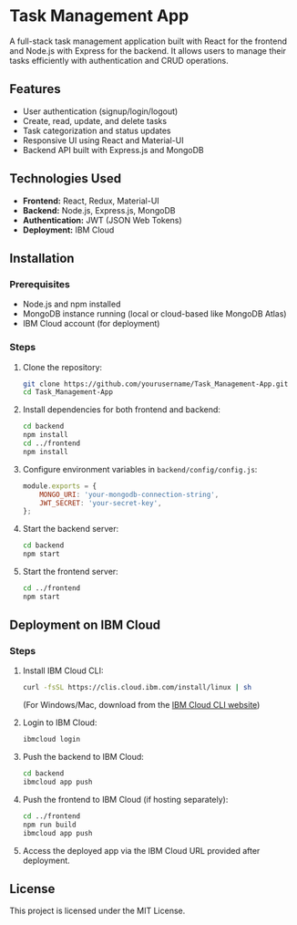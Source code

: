 # Task Management App

A full-stack task management application built with React for the frontend and Node.js with Express for the backend. It allows users to manage their tasks efficiently with authentication and CRUD operations.

## Features
- User authentication (signup/login/logout)
- Create, read, update, and delete tasks
- Task categorization and status updates
- Responsive UI using React and Material-UI
- Backend API built with Express.js and MongoDB

## Technologies Used
- **Frontend:** React, Redux, Material-UI
- **Backend:** Node.js, Express.js, MongoDB
- **Authentication:** JWT (JSON Web Tokens)
- **Deployment:** IBM Cloud

## Installation

### Prerequisites
- Node.js and npm installed
- MongoDB instance running (local or cloud-based like MongoDB Atlas)
- IBM Cloud account (for deployment)

### Steps
1. Clone the repository:
   ```sh
   git clone https://github.com/yourusername/Task_Management-App.git
   cd Task_Management-App
   ```

2. Install dependencies for both frontend and backend:
   ```sh
   cd backend
   npm install
   cd ../frontend
   npm install
   ```

3. Configure environment variables in `backend/config/config.js`:
   ```js
   module.exports = {
       MONGO_URI: 'your-mongodb-connection-string',
       JWT_SECRET: 'your-secret-key',
   };
   ```

4. Start the backend server:
   ```sh
   cd backend
   npm start
   ```

5. Start the frontend server:
   ```sh
   cd ../frontend
   npm start
   ```

## Deployment on IBM Cloud

### Steps
1. Install IBM Cloud CLI:
   ```sh
   curl -fsSL https://clis.cloud.ibm.com/install/linux | sh
   ```
   (For Windows/Mac, download from the [IBM Cloud CLI website](https://cloud.ibm.com/docs/cli))

2. Login to IBM Cloud:
   ```sh
   ibmcloud login
   ```

3. Push the backend to IBM Cloud:
   ```sh
   cd backend
   ibmcloud app push
   ```

4. Push the frontend to IBM Cloud (if hosting separately):
   ```sh
   cd ../frontend
   npm run build
   ibmcloud app push
   ```

5. Access the deployed app via the IBM Cloud URL provided after deployment.

## License
This project is licensed under the MIT License.
